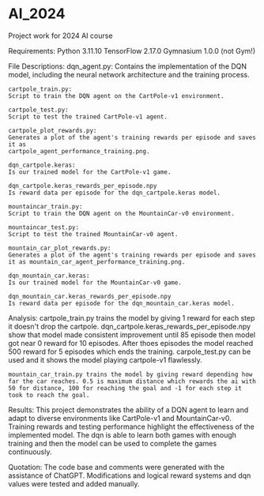 # AI_2024
Project work for 2024 AI course


Requirements:
    Python 3.11.10
    TensorFlow 2.17.0
    Gymnasium 1.0.0 (not Gym!)


File Descriptions:
    dqn_agent.py:
    Contains the implementation of the DQN model, including the neural network architecture and the training process.

    cartpole_train.py:
    Script to train the DQN agent on the CartPole-v1 environment.

    cartpole_test.py:
    Script to test the trained CartPole-v1 agent.

    cartpole_plot_rewards.py:
    Generates a plot of the agent's training rewards per episode and saves it as 
    cartpole_agent_performance_training.png.

    dqn_cartpole.keras:
    Is our trained model for the CartPole-v1 game.

    dqn_cartpole.keras_rewards_per_episode.npy
    Is reward data per episode for the dqn_cartpole.keras model.

    mountaincar_train.py:
    Script to train the DQN agent on the MountainCar-v0 environment.

    mountaincar_test.py:
    Script to test the trained MountainCar-v0 agent.

    mountain_car_plot_rewards.py:
    Generates a plot of the agent's training rewards per episode and saves it as mountain_car_agent_performance_training.png.

    dqn_mountain_car.keras:
    Is our trained model for the MountainCar-v0 game.

    dqn_mountain_car.keras_rewards_per_episode.npy
    Is reward data per episode for the dqn_mountain_car.keras model.


Analysis:
    cartpole_train.py trains the model by giving 1 reward for each step it doesn't drop the cartpole. dqn_cartpole.keras_rewards_per_episode.npy show that model made consistent improvement until 85 episode then model got near 0 reward for 10 episodes. After thoes episodes the model reached 500 reward for 5 episodes which ends the training. carpole_test.py can be used and it shows the model playing cartpole-v1 flawlessly.

    mountain_car_train.py trains the model by giving reward depending how far the car reaches. 0.5 is maximum distance which rewards the ai with 50 for distance, 100 for reaching the goal and -1 for each step it took to reach the goal. 


Results:
    This project demonstrates the ability of a DQN agent to learn and adapt to diverse environments like CartPole-v1 and MountainCar-v0. Training rewards and testing performance highlight the effectiveness of the implemented model. The dqn is able to learn both games with enough training and then the model can be used to complete the games   continuously.


Quotation:
    The code base and comments were generated with the assistance of ChatGPT. Modifications and logical reward systems and dqn values were tested and added manually.
